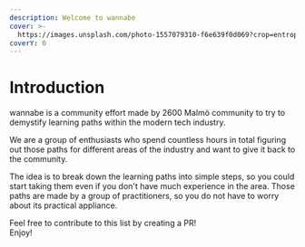```yaml
---
description: Welcome to wannabe
cover: >-
  https://images.unsplash.com/photo-1557079310-f6e639f0d069?crop=entropy&cs=tinysrgb&fm=jpg&ixid=MnwxOTcwMjR8MHwxfHNlYXJjaHwzfHxzcHJvdXR8ZW58MHx8fHwxNjc3ODQzODUx&ixlib=rb-4.0.3&q=80
coverY: 0
---
```


# Introduction

wannabe is a community effort made by 2600 Malmö community to try to demystify learning paths within the modern tech industry.

We are a group of enthusiasts who spend countless hours in total figuring out those paths for different areas of the industry and want to give it back to the community.

The idea is to break down the learning paths into simple steps, so you could start taking them even if you don't have much experience in the area. Those paths are made by a group of practitioners, so you do not have to worry about its practical appliance.

Feel free to contribute to this list by creating a PR!\
Enjoy!
